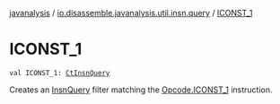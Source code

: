 [javanalysis](../index.md) / [io.disassemble.javanalysis.util.insn.query](index.md) / [ICONST_1](./-i-c-o-n-s-t_1.md)

# ICONST_1

`val ICONST_1: `[`CtInsnQuery`](-ct-insn-query/index.md)

Creates an [InsnQuery](-insn-query/index.md) filter matching the [Opcode.ICONST_1](#) instruction.

